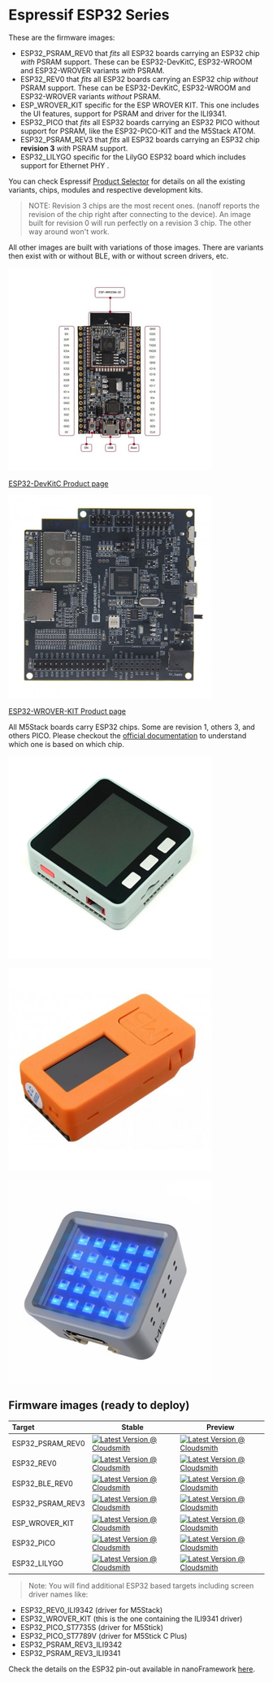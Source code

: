 # Espressif ESP32 Series

These are the firmware images:

- ESP32_PSRAM_REV0 that _fits_ all ESP32 boards carrying an ESP32 chip *with* PSRAM support. These can be ESP32-DevKitC, ESP32-WROOM and ESP32-WROVER variants *with* PSRAM. 
- ESP32_REV0 that _fits_ all ESP32 boards carrying an ESP32 chip *without* PSRAM support. These can be ESP32-DevKitC, ESP32-WROOM and ESP32-WROVER variants *without* PSRAM. 
- ESP_WROVER_KIT specific for the ESP WROVER KIT. This one includes the UI features, support for PSRAM and driver for the ILI9341.
- ESP32_PICO that _fits_ all ESP32 boards carrying an ESP32 PICO without support for PSRAM, like the ESP32-PICO-KIT and the M5Stack ATOM.
- ESP32_PSRAM_REV3 that _fits_ all ESP32 boards carrying an ESP32 chip **revision 3** *with* PSRAM support.
- ESP32_LILYGO specific for the LilyGO ESP32 board which includes support for Ethernet PHY .

You can check Espressif [Product Selector](https://products.espressif.com/#/product-selector?names=&filter={%22Series%22:[%22ESP32%22]}) for details on all the existing variants, chips, modules and respective development kits.

> NOTE: Revision 3 chips are the most recent ones. (nanoff reports the revision of the chip right after connecting to the device). An image built for revision 0 will run perfectly on a revision 3 chip. The other way around won't work.

All other images are built with variations of those images. There are variants then exist with or without BLE, with or without screen drivers, etc.

![esp32-devkitc](../../images/reference-targets/esp32-devkitc.jpg)

[ESP32-DevKitC Product page](https://www.espressif.com/en/products/hardware/esp32-devkitc/overview)

![esp32-wrover-kit](../../images/reference-targets/esp32-wrover-kit.jpg)

[ESP32-WROVER-KIT Product page](https://www.espressif.com/en/products/hardware/esp-wrover-kit/overview)

All M5Stack boards carry ESP32 chips. Some are revision 1, others 3, and others PICO. Please checkout the [official documentation](https://docs.m5stack.com/en/products?id=core) to understand which one is based on which chip.

![M5 Stack](../../images/reference-targets/M5Stack.jpg)

![M5 Stick](../../images/reference-targets/M5Stick.jpg)

![ATOM](../../images/reference-targets/m5stack_atom.jpg)


## Firmware images (ready to deploy)

| Target | Stable | Preview |
|:-|---|---|
| ESP32_PSRAM_REV0 | [![Latest Version @ Cloudsmith](https://api-prd.cloudsmith.io/v1/badges/version/net-nanoframework/nanoframework-images/raw/ESP32_PSRAM_REV0/latest/x/?render=true)](https://cloudsmith.io/~net-nanoframework/repos/nanoframework-images/packages/detail/raw/ESP32_PSRAM_REV0/latest/) | [![Latest Version @ Cloudsmith](https://api-prd.cloudsmith.io/v1/badges/version/net-nanoframework/nanoframework-images-dev/raw/ESP32_PSRAM_REV0/latest/x/?render=true)](https://cloudsmith.io/~net-nanoframework/repos/nanoframework-images-dev/packages/detail/raw/ESP32_PSRAM_REV0/latest/) |
| ESP32_REV0 | [![Latest Version @ Cloudsmith](https://api-prd.cloudsmith.io/v1/badges/version/net-nanoframework/nanoframework-images/raw/ESP32_REV0/latest/x/?render=true)](https://cloudsmith.io/~net-nanoframework/repos/nanoframework-images/packages/detail/raw/ESP32_REV0/latest/) | [![Latest Version @ Cloudsmith](https://api-prd.cloudsmith.io/v1/badges/version/net-nanoframework/nanoframework-images-dev/raw/ESP32_REV0/latest/x/?render=true)](https://cloudsmith.io/~net-nanoframework/repos/nanoframework-images-dev/packages/detail/raw/ESP32_REV0/latest/) |
| ESP32_BLE_REV0 | [![Latest Version @ Cloudsmith](https://api-prd.cloudsmith.io/v1/badges/version/net-nanoframework/nanoframework-images/raw/ESP32_BLE_REV0/latest/x/?render=true)](https://cloudsmith.io/~net-nanoframework/repos/nanoframework-images/packages/detail/raw/ESP32_BLE_REV0/latest/) | [![Latest Version @ Cloudsmith](https://api-prd.cloudsmith.io/v1/badges/version/net-nanoframework/nanoframework-images-dev/raw/ESP32_BLE_REV0/latest/x/?render=true)](https://cloudsmith.io/~net-nanoframework/repos/nanoframework-images-dev/packages/detail/raw/ESP32_BLE_REV0/latest/) |
| ESP32_PSRAM_REV3 | [![Latest Version @ Cloudsmith](https://api-prd.cloudsmith.io/v1/badges/version/net-nanoframework/nanoframework-images/raw/ESP32_PSRAM_REV3/latest/x/?render=true)](https://cloudsmith.io/~net-nanoframework/repos/nanoframework-images/packages/detail/raw/ESP32_PSRAM_REV3/latest/) | [![Latest Version @ Cloudsmith](https://api-prd.cloudsmith.io/v1/badges/version/net-nanoframework/nanoframework-images-dev/raw/ESP32_PSRAM_REV3/latest/x/?render=true)](https://cloudsmith.io/~net-nanoframework/repos/nanoframework-images-dev/packages/detail/raw/ESP32_PSRAM_REV3/latest/) |
| ESP_WROVER_KIT | [![Latest Version @ Cloudsmith](https://api-prd.cloudsmith.io/v1/badges/version/net-nanoframework/nanoframework-images/raw/ESP_WROVER_KIT/latest/x/?render=true)](https://cloudsmith.io/~net-nanoframework/repos/nanoframework-images/packages/detail/raw/ESP_WROVER_KIT/latest/) | [![Latest Version @ Cloudsmith](https://api-prd.cloudsmith.io/v1/badges/version/net-nanoframework/nanoframework-images-dev/raw/ESP_WROVER_KIT/latest/x/?render=true)](https://cloudsmith.io/~net-nanoframework/repos/nanoframework-images-dev/packages/detail/raw/ESP_WROVER_KIT/latest/) |
| ESP32_PICO | [![Latest Version @ Cloudsmith](https://api-prd.cloudsmith.io/v1/badges/version/net-nanoframework/nanoframework-images/raw/ESP32_PICO/latest/x/?render=true)](https://cloudsmith.io/~net-nanoframework/repos/nanoframework-images/packages/detail/raw/ESP32_PICO/latest/) | [![Latest Version @ Cloudsmith](https://api-prd.cloudsmith.io/v1/badges/version/net-nanoframework/nanoframework-images-dev/raw/ESP32_PICO/latest/x/?render=true)](https://cloudsmith.io/~net-nanoframework/repos/nanoframework-images-dev/packages/detail/raw/ESP32_PICO/latest/) |
| ESP32_LILYGO | [![Latest Version @ Cloudsmith](https://api-prd.cloudsmith.io/v1/badges/version/net-nanoframework/nanoframework-images/raw/ESP32_LILYGO/latest/x/?render=true)](https://cloudsmith.io/~net-nanoframework/repos/nanoframework-images/packages/detail/raw/ESP32_LILYGO/latest/) | [![Latest Version @ Cloudsmith](https://api-prd.cloudsmith.io/v1/badges/version/net-nanoframework/nanoframework-images-dev/raw/ESP32_LILYGO/latest/x/?render=true)](https://cloudsmith.io/~net-nanoframework/repos/nanoframework-images-dev/packages/detail/raw/ESP32_LILYGO/latest/) |

> Note: You will find additional ESP32 based targets including screen driver names like:

- ESP32_REV0_ILI9342 (driver for M5Stack)
- ESP32_WROVER_KIT (this is the one containing the ILI9341 driver)
- ESP32_PICO_ST7735S (driver for M5Stick)
- ESP32_PICO_ST7789V (driver for M5Stick C Plus)
- ESP32_PSRAM_REV3_ILI9342
- ESP32_PSRAM_REV3_ILI9341

Check the details on the ESP32 pin-out available in nanoFramework [here](../esp32/esp32_pin_out.md).
